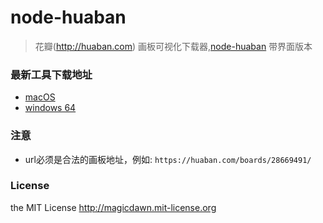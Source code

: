 # node-huaban
> 花瓣(http://huaban.com) 画板可视化下载器,[node-huaban](https://github.com/magicdawn/node-huaban) 带界面版本

### 最新工具下载地址
* [macOS](https://github.com/proudcat/node-huaban/releases/download/v2.0/huaban-darwin-x64.zip)
* [windows 64](https://github.com/proudcat/node-huaban/releases/download/v2.1/huaban-win32-x64.zip)

### 注意
* url必须是合法的画板地址，例如: `https://huaban.com/boards/28669491/`

### License
the MIT License http://magicdawn.mit-license.org